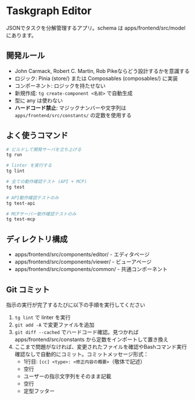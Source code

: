 # Taskgraph Editor

JSONでタスクを分解管理するアプリ。schema は apps/frontend/src/model にあります。

## 開発ルール

- John Carmack, Robert C. Martin, Rob Pikeならどう設計するかを意識する
- ロジック: Pinia (store/) または Composables (composables/) に実装
- コンポーネント: ロジックを持たせない
- 新規作成: `tg create-component <名前>` で自動生成
- 型に any は使わない
- **ハードコード禁止**: マジックナンバーや文字列は `apps/frontend/src/constants/` の定数を使用する

## よく使うコマンド

```sh
# ビルドして開発サーバを立ち上げる
tg run

# linter を実行する
tg lint

# 全ての動作確認テスト (API + MCP)
tg test

# API動作確認テストのみ
tg test-api

# MCPサーバー動作確認テストのみ
tg test-mcp
```

## ディレクトリ構成

- apps/frontend/src/components/editor/ - エディタページ
- apps/frontend/src/components/viewer/ - ビューアページ
- apps/frontend/src/components/common/ - 共通コンポーネント

## Git コミット

指示の実行が完了するたびに以下の手順を実行してください

1. `tg lint` で linter を実行
2. `git add -A` で変更ファイルを追加
3. `git diff --cached` でハードコード確認。見つかれば apps/frontend/src/constants から定数をインポートして置き換え
4. ここまで問題がなければ、変更されたファイルを確認やBashコマンド実行確認なしで自動的にコミット。コミットメッセージ形式：
   - 1行目: `[cc] <type>: <修正内容の概要>`（敬体で記述）
   - 空行
   - ユーザーの指示文字列をそのまま記載
   - 空行
   - 定型フッター
